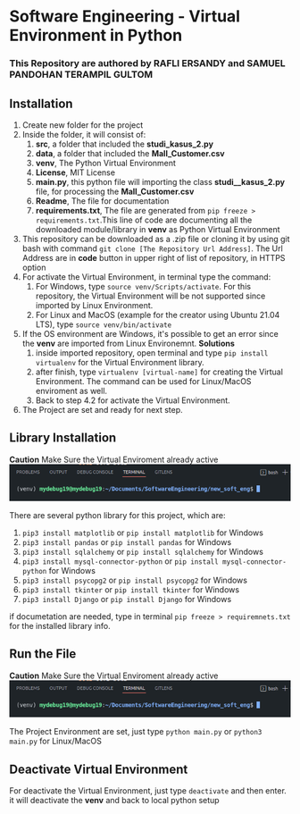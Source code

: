 # Software Engineering - Virtual Environment in Python
### This Repository are authored by RAFLI ERSANDY and SAMUEL PANDOHAN TERAMPIL GULTOM

## Installation
1. Create new folder for the project
2. Inside the folder, it will consist of:
    1. **src**, a folder that included the **studi_kasus_2.py**
    2. **data**, a folder that included the **Mall_Customer.csv**
    3. **venv**, The Python Virtual Environment
    4. **License**, MIT License
    5. **main.py**, this python file will importing the class **studi__kasus_2.py** file, for processing the **Mall_Customer.csv**
    6. **Readme**, The file for documentation
    7. **requirements.txt**, The file are generated from `pip freeze > requirements.txt`.This line of code are documenting all the downloaded module/library in **venv** as Python Virtual Environment
 3. This repository can be downloaded as a .zip file or cloning it by using git bash with command `git clone [The Repository Url Address]`. The Url Address are in **code** button in upper right of list of repository, in HTTPS option
 4. For activate the Virtual Environment, in terminal type the command:
     1. For Windows, type `source venv/Scripts/activate`. For this repository, the Virtual Environment will be not supported since imported by Linux Environment.
     2. For Linux and MacOS (example for the creator using Ubuntu 21.04 LTS), type `source venv/bin/activate`
 5. If the OS environment are Windows, it's possible to get an error since the **venv** are imported from Linux Environemnt. **Solutions**
     1. inside imported repository, open terminal and type `pip install virtualenv` for the Virtual Environment library.
     2. after finish, type `virtualenv [virtual-name]` for creating the Virtual Environment. The command can be used for Linux/MacOS enviroment as well.
     3. Back to step 4.2 for activate the Virtual Environment.
 6. The Project are set and ready for next step.

## Library Installation
**Caution** Make Sure the Virtual Enviroment already active
![Active Virtual Environment](img/venv.png)

There are several python library for this project, which are:
1. `pip3 install matplotlib` or `pip install matplotlib` for Windows
2. `pip3 install pandas` or `pip install pandas` for Windows
3. `pip3 install sqlalchemy` or `pip install sqlalchemy` for Windows
4. `pip3 install mysql-connector-python` or `pip install mysql-connector-python` for Windows
5. `pip3 install psycopg2` or `pip install psycopg2` for Windows
6. `pip3 install tkinter` or `pip install tkinter` for Windows
7. `pip3 install Django` or `pip install Django` for Windows

if documetation are needed, type in terminal `pip freeze > requiremnets.txt` for the installed library info.

## Run the File
**Caution** Make Sure the Virtual Enviroment already active
![Active Virtual Environment](img/venv.png)

The Project Environment are set, just type `python main.py` or `python3 main.py` for Linux/MacOS

## Deactivate Virtual Environment
For deactivate the Virtual Environment, just type `deactivate` and then enter. it will deactivate the **venv** and back to local python setup
